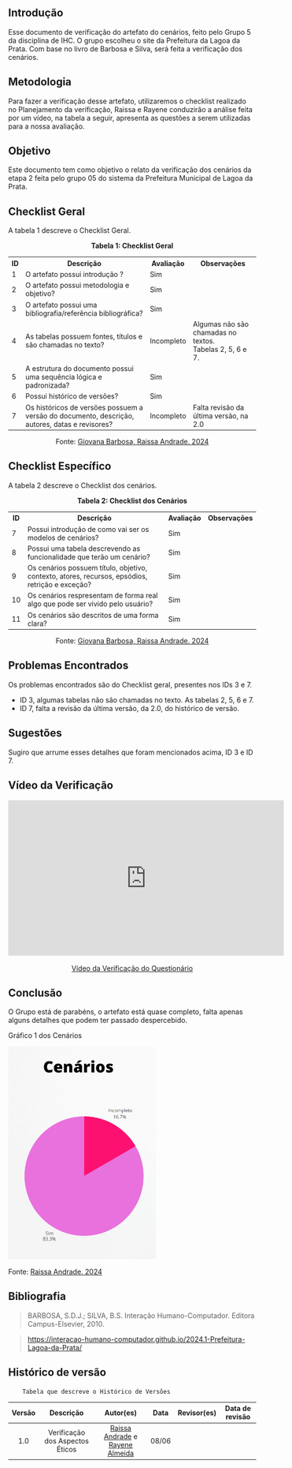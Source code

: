 ## Introdução 
Esse documento de verificação do artefato do cenários, feito pelo Grupo 5 da disciplina de IHC. O grupo escolheu o site da Prefeitura da Lagoa da Prata. Com base no livro de Barbosa e Silva, será feita a verificação dos cenários.
## Metodologia 
Para fazer a verificação desse artefato, utilizaremos o checklist realizado no Planejamento da verificação, Raissa e Rayene conduzirão a análise feita por um vídeo, na tabela a seguir, apresenta as questões a serem utilizadas para a nossa avaliação.
## Objetivo 
Este documento tem como objetivo o relato da verificação dos cenários da etapa 2 feita pelo grupo 05 do sistema da Prefeitura Municipal de Lagoa da Prata.

## Checklist Geral 

A tabela 1 descreve o Checklist Geral.
<center>
    <p><strong>Tabela 1: Checklist Geral</strong></p>
    <table>
        <tr>
            <th>ID</th>
            <th>Descrição</th>
            <th>Avaliação</th>
            <th>Observações</th>
        </tr>
        <tr>
            <td>1</td>
            <td>O artefato possui introdução ?</td>
            <td>Sim</td>
            <td></td>
        </tr>
        <tr>
            <td>2</td>
            <td>O artefato possui metodologia e objetivo?</td>
            <td>Sim</td>
            <td></td>
        </tr>
        <tr>
            <td>3</td>
            <td>O artefato possui uma bibliografia/referência bibliográfica?</td>
            <td>Sim</td>
            <td></td>
        </tr>
        <tr>
            <td>4</td>
            <td>As tabelas possuem fontes, títulos e são chamadas no texto?</td>
            <td>Incompleto</td>
            <td>Algumas não são chamadas no textos. <br> Tabelas 2, 5, 6 e 7.</td>
        </tr>
        <tr>
            <td>5</td>
            <td>A estrutura do documento possui uma sequência lógica e padronizada?</td>
            <td>Sim</td>
            <td></td>
        </tr>
        <tr>
            <td>6</td>
            <td>Possui histórico de versões?</td>
            <td>Sim</td>
            <td></td>
        </tr>
        <tr>
            <td>7</td>
            <td>Os históricos de versões possuem a versão do documento, descrição, autores, datas e revisores?</td>
            <td>Incompleto</td>
            <td>Falta revisão da última versão, na 2.0</td>
        </tr>
    </table>
<p>Fonte: <a href="https://github.com/gio221">Giovana Barbosa, <a href="https://github.com/RaissaAndradeS">Raissa Andrade. 2024</a></p> 
</center>

## Checklist Específico

A tabela 2 descreve o Checklist dos cenários.

<center>
    <p><strong>Tabela 2: Checklist dos Cenários</strong></p>
    <table>
        <tr>
            <th>ID</th>
            <th>Descrição</th>
            <th>Avaliação</th>
            <th>Observações</th>
        </tr>
        <tr>
            <td>7</td>
            <td>Possui introdução de como vai ser os modelos de cenários?</td>
            <td>Sim</td>
            <td></td>
        </tr>
        <tr>
            <td>8</td>
            <td>Possui uma tabela descrevendo as funcionalidade que terão um cenário?</td>
            <td>Sim</td>
            <td></td>
        </tr>
        <tr>
            <td>9</td>
            <td>Os cenários possuem título, objetivo, contexto, atores, recursos, epsódios, retrição e exceção?</td>
            <td>Sim</td>
            <td></td>
        </tr>
        <tr>
            <td>10</td>
            <td>Os cenários respresentam de forma real algo que pode ser vivido pelo usuário?</td>
            <td>Sim</td>
            <td></td>
        </tr>
        <tr>
            <td>11</td>
            <td>Os cenários são descritos de uma forma clara?</td>
            <td>Sim</td>
            <td></td>
        </tr>
    </table>
<p>Fonte: <a href="https://github.com/gio221">Giovana Barbosa, <a href="https://github.com/RaissaAndradeS">Raissa Andrade. 2024</a></p> 
</center>

## Problemas Encontrados

Os problemas encontrados são do Checklist geral, presentes nos IDs 3 e 7.
- ID 3, algumas tabelas não são chamadas no texto. As tabelas 2, 5, 6 e 7.
- ID 7, falta a revisão da última versão, da 2.0, do histórico de versão.

## Sugestões 

Sugiro que arrume esses detalhes que foram mencionados acima, ID 3 e ID 7.


## Vídeo da Verificação 

<p style="text-align: center">
    <iframe width="560" height="315" src="https://www.youtube.com/watch?v=OXLHk_iXPeE" title="YouTube video player" frameborder="0" allow="accelerometer; autoplay; clipboard-write; encrypted-media; gyroscope; picture-in-picture" allowfullscreen></iframe>
</p>
<p style="text-align: center">
    <a href="https://www.youtube.com/watch?v=OXLHk_iXPeE" target="blank">Vídeo da Verificação do Questionário </a>
</p>

## Conclusão 

O Grupo está de parabéns, o artefato está quase completo, falta apenas alguns detalhes que podem ter passado despercebido.

Gráfico 1 dos Cenários

<img src="../../../assets/verificacao/etapa2/grafico de cenarios.png" alt="Analise de Tarefas" width="300">

<p>Fonte: <a href="https://github.com/RaissaAndradeS">Raissa Andrade. 2024</a></p>


## Bibliografia 
> BARBOSA, S.D.J.; SILVA, B.S. Interação Humano-Computador. Editora Campus-Elsevier, 2010.

>  https://interacao-humano-computador.github.io/2024.1-Prefeitura-Lagoa-da-Prata/
## Histórico de versão  
        Tabela que descreve o Histórico de Versões
|     Versão       |     Descrição      |      Autor(es)      | Data           |  Revisor(es)          |Data de revisão|
| :----------------------------------------------------------: | :-------------------------------: | :-------------------------------------------------: | :-------------------------------: |  :-------------------------------: | :-------------------------------: |
|1.0|Verificação dos Aspectos Éticos|[Raissa Andrade](https://github.com/RaissaAndradeS) e [Rayene Almeida](https://github.com/rayenealmeida)    | 08/06|  | |

